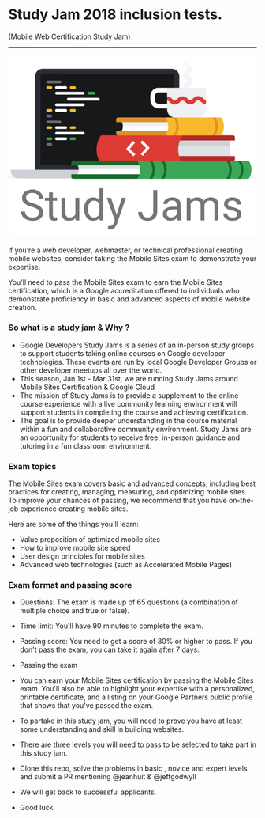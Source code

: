 # Study Jam 2018 inclusion tests.
(Mobile Web Certification Study Jam)

---
![study jam logo](/studyjam.png)

If you’re a web developer, webmaster, or technical professional creating mobile websites, consider taking the Mobile Sites exam to demonstrate your expertise.

You'll need to pass the Mobile Sites exam to earn the Mobile Sites certification, which is a Google accreditation offered to individuals who demonstrate proficiency in basic and advanced aspects of mobile website creation.


###  So what is a study jam & Why ?
- Google Developers Study Jams is a series of an in-person study groups to support students taking online  courses on Google developer technologies. These events are run by local Google Developer Groups or other developer meetups all over the world.
- This season, Jan 1st - Mar 31st, we are running Study Jams around Mobile Sites Certification & Google Cloud
- The mission of Study Jams is to provide a supplement to the online course experience with a live community learning environment will support students in completing the course and achieving certification.
- The goal is to provide deeper understanding in the course material within a fun and collaborative community environment.
Study Jams are an opportunity for students to receive free, in-person guidance and tutoring in a fun classroom environment.

### Exam topics
The Mobile Sites exam covers basic and advanced concepts, including best practices for creating, managing, measuring, and optimizing mobile sites. To improve your chances of passing, we recommend that you have on-the-job experience creating mobile sites.

Here are some of the things you'll learn:

- Value proposition of optimized mobile sites
- How to improve mobile site speed
- User design principles for mobile sites
- Advanced web technologies (such as Accelerated Mobile Pages)

### Exam format and passing score

- Questions: The exam is made up of 65 questions (a combination of multiple choice and true or false).
- Time limit: You'll have 90 minutes to complete the exam.
- Passing score: You need to get a score of 80% or higher to pass. If you don't pass the exam, you can take it again after 7 days.
- Passing the exam
 - You can earn your Mobile Sites certification by passing the Mobile Sites exam. You'll also be able to highlight your expertise with a personalized, printable certificate, and a listing on your Google Partners public profile that shows that you've passed the exam.


 - To partake in this study jam, you will need to prove you have at least some understanding and skill in building websites.
 - There are three levels you will need to pass to be selected to take part in this study jam.
 - Clone this repo, solve the problems in basic , novice and expert levels and submit a PR mentioning @jeanhuit & @jeffgodwyll
 - We will get back to successful applicants.
 - Good luck.
